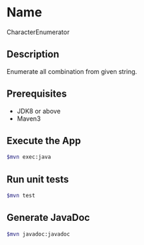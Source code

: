 Name
====
CharacterEnumerator

## Description
Enumerate all combination from given string.

## Prerequisites
- JDK8 or above  
- Maven3

## Execute the App
```bash
$mvn exec:java
```
## Run unit tests
```bash
$mvn test
```

## Generate JavaDoc
```bash
$mvn javadoc:javadoc
```
